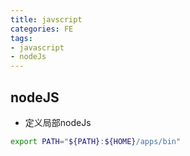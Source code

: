 ```yaml
---
title: javscript
categories: FE
tags:
- javascript
- nodeJs
---
```


## nodeJS

* 定义局部nodeJs
```bash
export PATH="${PATH}:${HOME}/apps/bin" 
```